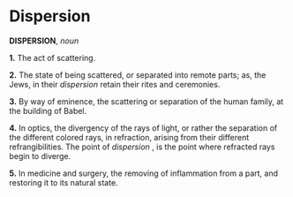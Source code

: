 # Dispersion

**DISPERSION**, _noun_

**1.** The act of scattering.

**2.** The state of being scattered, or separated into remote parts; as, the Jews, in their _dispersion_ retain their rites and ceremonies.

**3.** By way of eminence, the scattering or separation of the human family, at the building of Babel.

**4.** In optics, the divergency of the rays of light, or rather the separation of the different colored rays, in refraction, arising from their different refrangibilities. The point of _dispersion_ , is the point where refracted rays begin to diverge.

**5.** In medicine and surgery, the removing of inflammation from a part, and restoring it to its natural state.